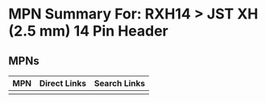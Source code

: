 



# MPN Summary For: RXH14 > JST XH (2.5 mm) 14 Pin Header

## MPNs
  

|MPN|Direct Links|Search Links|
| :--- | :--- | :--- |
||||
